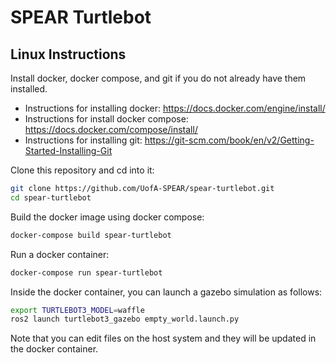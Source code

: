 # SPEAR Turtlebot

## Linux Instructions

Install docker, docker compose, and git if you do not already have them installed.

- Instructions for installing docker: https://docs.docker.com/engine/install/
- Instructions for install docker compose: https://docs.docker.com/compose/install/
- Instructions for installing git: https://git-scm.com/book/en/v2/Getting-Started-Installing-Git

Clone this repository and cd into it:

``` bash
git clone https://github.com/UofA-SPEAR/spear-turtlebot.git
cd spear-turtlebot
```

Build the docker image using docker compose:
```bash
docker-compose build spear-turtlebot
```

Run a docker container:
```bash
docker-compose run spear-turtlebot
```

Inside the docker container, you can launch a gazebo simulation as follows:
```bash
export TURTLEBOT3_MODEL=waffle
ros2 launch turtlebot3_gazebo empty_world.launch.py
```

Note that you can edit files on the host system and they will be updated in the docker container.
